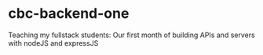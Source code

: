 # cbc-backend-one
Teaching my fullstack students:
Our first month of building APIs and servers with nodeJS and expressJS
